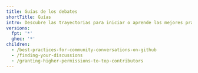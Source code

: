 ```yaml
---
title: Guías de los debates
shortTitle: Guías
intro: Descubre las trayectorias para iniciar o aprende las mejores prácticas para participar o monitorear los debates de tu comunidad.
versions:
  fpt: '*'
  ghec: '*'
children:
  - /best-practices-for-community-conversations-on-github
  - /finding-your-discussions
  - /granting-higher-permissions-to-top-contributors
---
```


